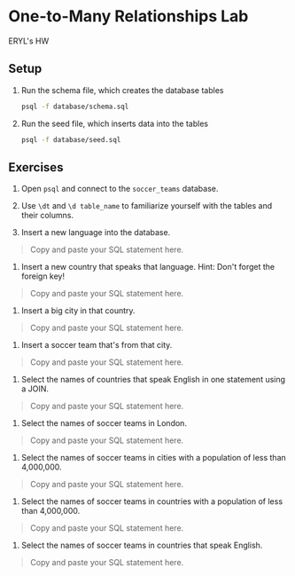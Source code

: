# One-to-Many Relationships Lab
ERYL's HW
## Setup

1.  Run the schema file, which creates the database tables

    ```bash
    psql -f database/schema.sql
    ```

1.  Run the seed file, which inserts data into the tables

    ```bash
    psql -f database/seed.sql
    ```

## Exercises

1.  Open `psql` and connect to the `soccer_teams` database.

1.  Use `\dt` and `\d table_name` to familiarize yourself with the tables and their columns.

1.  Insert a new language into the database.

> Copy and paste your SQL statement here.

1.  Insert a new country that speaks that language. Hint: Don't forget the foreign key!

> Copy and paste your SQL statement here.

1.  Insert a big city in that country.

> Copy and paste your SQL statement here.

1.  Insert a soccer team that's from that city.

> Copy and paste your SQL statement here.

1.  Select the names of countries that speak English in one statement using a JOIN.

> Copy and paste your SQL statement here.

1.  Select the names of soccer teams in London.

> Copy and paste your SQL statement here.

1.  Select the names of soccer teams in cities with a population of less than 4,000,000.

> Copy and paste your SQL statement here.

1.  Select the names of soccer teams in countries with a population of less than 4,000,000.

> Copy and paste your SQL statement here.

1.  Select the names of soccer teams in countries that speak English.

> Copy and paste your SQL statement here.
